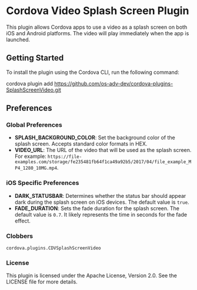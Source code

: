 # Cordova Video Splash Screen Plugin

This plugin allows Cordova apps to use a video as a splash screen on both iOS and Android platforms. The video will play immediately when the app is launched.

## Getting Started

To install the plugin using the Cordova CLI, run the following command:

cordova plugin add https://github.com/os-adv-dev/cordova-plugins-SplashScreenVideo.git

## Preferences

### Global Preferences

- **SPLASH_BACKGROUND_COLOR**: Set the background color of the splash screen. Accepts standard color formats in HEX.
- **VIDEO_URL**: The URL of the video that will be used as the splash screen. For example: `https://file-examples.com/storage/fe235481fb64f1ca49a92b5/2017/04/file_example_MP4_1280_10MG.mp4`.

### iOS Specific Preferences

- **DARK_STATUSBAR**: Determines whether the status bar should appear dark during the splash screen on iOS devices. The default value is `true`.
- **FADE_DURATION**: Sets the fade duration for the splash screen. The default value is `0.7`. It likely represents the time in seconds for the fade effect.

### Clobbers
```
cordova.plugins.CDVSplashScreenVideo
```

### License
This plugin is licensed under the Apache License, Version 2.0. See the LICENSE file for more details.
